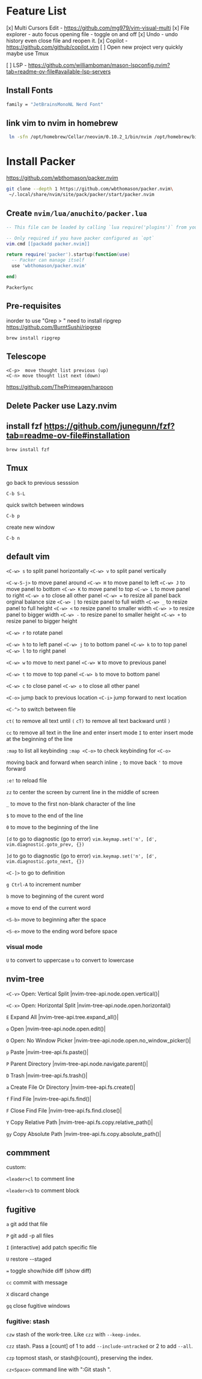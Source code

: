 # Feature List

[x] Multi Cursors Edit
    - https://github.com/mg979/vim-visual-multi
[x] File explorer
    - auto focus opening file
    - toggle on and off
[x] Undo
    - undo history even close file and reopen it.
[x] Copilot
    - https://github.com/github/copilot.vim
[ ] Open new project very quickly maybe use Tmux

[ ] LSP
    - https://github.com/williamboman/mason-lspconfig.nvim?tab=readme-ov-file#available-lsp-servers
## Install Fonts

```sh
family = "JetBrainsMonoNL Nerd Font"
```

## link vim to nvim in homebrew

```sh
 ln -sfn /opt/homebrew/Cellar/neovim/0.10.2_1/bin/nvim /opt/homebrew/bin/vim
```

# Install Packer

https://github.com/wbthomason/packer.nvim

```sh
git clone --depth 1 https://github.com/wbthomason/packer.nvim\
 ~/.local/share/nvim/site/pack/packer/start/packer.nvim
```

## Create `nvim/lua/anuchito/packer.lua`

```lua
-- This file can be loaded by calling `lua require('plugins')` from your init.vim

-- Only required if you have packer configured as `opt`
vim.cmd [[packadd packer.nvim]]

return require('packer').startup(function(use)
  -- Packer can manage itself
  use 'wbthomason/packer.nvim'

end)
```


```vim
PackerSync
```

## Pre-requisites
inorder to use "Grep > " need to install ripgrep
https://github.com/BurntSushi/ripgrep

```
brew install ripgrep
```


## Telescope

```command
<C-p>  move thought list previous (up)
<C-n> move thought list next (down)
```

https://github.com/ThePrimeagen/harpoon



## Delete Packer use Lazy.nvim

## install fzf https://github.com/junegunn/fzf?tab=readme-ov-file#installation
```
brew install fzf
```

## Tmux

go back to previous sesssion
```
C-b S-L
```

quick switch between windows
```
C-b p
```

create new window
```
C-b n
```

## default vim

`<C-w> s` to split panel horizontally
`<C-w> v` to split panel vertically

`<C-w-S-j>` to move panel around
`<C-w> H` to move panel to left
`<C-w> J` to move panel to bottom
`<C-w> K` to move panel to top
`<C-w> L` to move panel to right
`<C-w> o` to close all other panel
`<C-w> =` to resize all panel back orginal balance size
`<C-w> |` to resize panel to full width
`<C-w> _` to resize panel to full height
`<C-w> <` to resize panel to smaller width
`<C-w> >` to resize panel to bigger width
`<C-w> -` to resize panel to smaller height
`<C-w> +` to resize panel to bigger height

`<C-w> r` to rotate panel


`<C-w> h` to  to left panel
`<C-w> j` to  to bottom panel
`<C-w> k` to  to top panel
`<C-w> l` to  to right panel

`<C-w> w` to move to next panel
`<C-w> W` to move to previous panel

`<C-w> t` to move to top panel
`<C-w> b` to move to bottom panel

`<C-w> c` to close panel
`<C-w> o` to close all other panel

`<C-o>` jump back to previous location
`<C-i>` jump forward to next location

`<C-^>` to switch between file

`ct(` to remove all text until `(`
`cT)` to remove all text backward until `)`

`cc` to remove all text in the line and enter insert mode
`I` to enter insert mode at the beginning of the line

`:map` to list all keybinding
`:map <C-o>` to check keybinding for `<C-o>`

moving back and forward when search inline
`;` to move back
`'` to move forward

`:e!` to reload file

`zz` to center the screen by current line in the middle of screen

`_` to move to the first non-blank character of the line

`$` to move to the end of the line

`0` to move to the beginning of the line

`[d` to go to diagnostic (go to error) `vim.keymap.set('n', [d', vim.diagnostic.goto_prev, {})`

`]d` to go to diagnostic (go to error) `vim.keymap.set('n', [d', vim.diagnostic.goto_next, {})`

`<C-]>` to go to definition

`g Ctrl-A` to increment number

`b` move to beginning of the curent word

`e` move to end of the current word

`<S-b>` move to beginning after the space

`<S-e>` move to the ending word before space

### visual mode
`U` to convert to uppercase
`u` to convert to lowercase

## nvim-tree


`<C-v>`           Open: Vertical Split       |nvim-tree-api.node.open.vertical()|

`<C-x>`           Open: Horizontal Split     |nvim-tree-api.node.open.horizontal()

`E`               Expand All                 |nvim-tree-api.tree.expand_all()|

`o`               Open                       |nvim-tree-api.node.open.edit()|

`O`               Open: No Window Picker     |nvim-tree-api.node.open.no_window_picker()|

`p`               Paste                      |nvim-tree-api.fs.paste()|

`P`               Parent Directory           |nvim-tree-api.node.navigate.parent()|

`D`               Trash                      |nvim-tree-api.fs.trash()|

`a`               Create File Or Directory   |nvim-tree-api.fs.create()|

`f`               Find File                  |nvim-tree-api.fs.find()|

`F`               Close Find File            |nvim-tree-api.fs.find.close()|

`Y`               Copy Relative Path         |nvim-tree-api.fs.copy.relative_path()|

`gy`              Copy Absolute Path         |nvim-tree-api.fs.copy.absolute_path()|

## commment

custom:

`<leader>cl` to comment line

`<leader>cb` to comment block


## fugitive


`a` git add that file

`P` git add -p all files

`I` (interactive) add patch specific file

`U` restore --staged

`=` toggle show/hide diff (show diff)

`cc` commit with message

`X` discard change

`gq` close fugitive windows

### fugitive: stash

`czw` stash of the work-tree.  Like `czz` with `--keep-index`.

`czz` stash.  Pass a [count] of 1 to add `--include-untracked` or 2 to add `--all`.

`czp` topmost stash, or stash@{count}, preserving the index.

`cz<Space>` command line with ":Git stash ".
